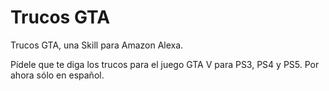 # Trucos GTA

Trucos GTA, una Skill para Amazon Alexa.

Pídele que te diga los trucos para el juego GTA V para PS3, PS4 y PS5.
Por ahora sólo en español.
